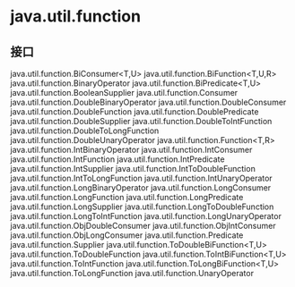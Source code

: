 # java.util.function

## 接口

java.util.function.BiConsumer<T,U>
java.util.function.BiFunction<T,U,R>
java.util.function.BinaryOperator<T>
java.util.function.BiPredicate<T,U>
java.util.function.BooleanSupplier
java.util.function.Consumer<T>
java.util.function.DoubleBinaryOperator
java.util.function.DoubleConsumer
java.util.function.DoubleFunction<R>
java.util.function.DoublePredicate
java.util.function.DoubleSupplier
java.util.function.DoubleToIntFunction
java.util.function.DoubleToLongFunction
java.util.function.DoubleUnaryOperator
java.util.function.Function<T,R>
java.util.function.IntBinaryOperator
java.util.function.IntConsumer
java.util.function.IntFunction<R>
java.util.function.IntPredicate
java.util.function.IntSupplier
java.util.function.IntToDoubleFunction
java.util.function.IntToLongFunction
java.util.function.IntUnaryOperator
java.util.function.LongBinaryOperator
java.util.function.LongConsumer
java.util.function.LongFunction<R>
java.util.function.LongPredicate
java.util.function.LongSupplier
java.util.function.LongToDoubleFunction
java.util.function.LongToIntFunction
java.util.function.LongUnaryOperator
java.util.function.ObjDoubleConsumer<T>
java.util.function.ObjIntConsumer<T>
java.util.function.ObjLongConsumer<T>
java.util.function.Predicate<T>
java.util.function.Supplier<T>
java.util.function.ToDoubleBiFunction<T,U>
java.util.function.ToDoubleFunction<T>
java.util.function.ToIntBiFunction<T,U>
java.util.function.ToIntFunction<T>
java.util.function.ToLongBiFunction<T,U>
java.util.function.ToLongFunction<T>
java.util.function.UnaryOperator<T>




